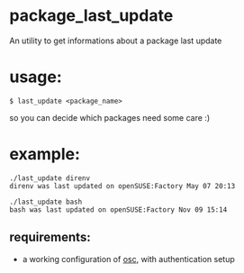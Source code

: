 # package_last_update
An utility to get informations about a package last update

# usage:
    $ last_update <package_name>

so you can decide which packages need some care :)

# example:
    ./last_update direnv                                                  
    direnv was last updated on openSUSE:Factory May 07 20:13
    
    ./last_update bash                           
    bash was last updated on openSUSE:Factory Nov 09 15:14


## requirements:
- a working configuration of [osc](https://en.opensuse.org/openSUSE:OSC), with authentication setup

